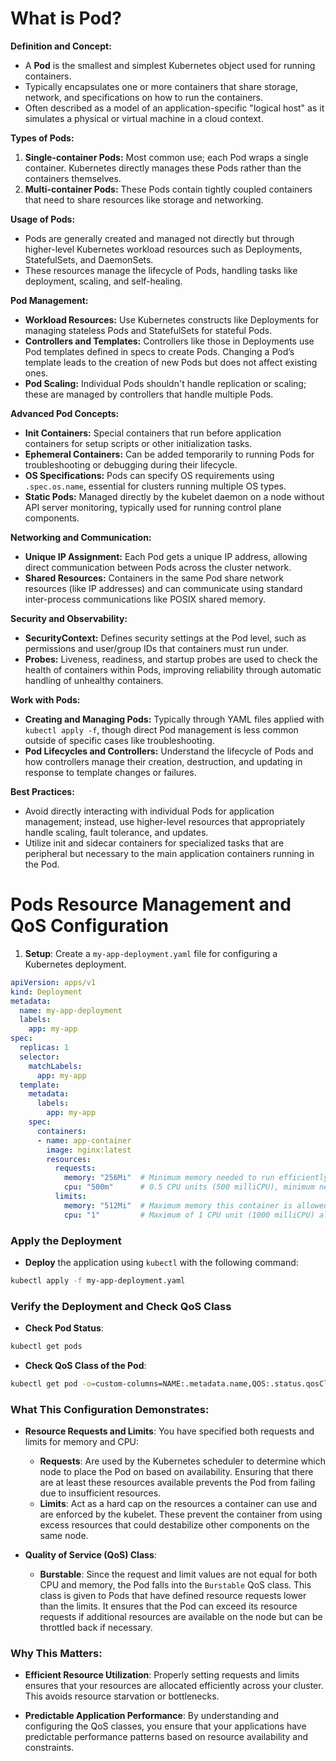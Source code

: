 # What is Pod?

**Definition and Concept:**
- A **Pod** is the smallest and simplest Kubernetes object used for running containers.
- Typically encapsulates one or more containers that share storage, network, and specifications on how to run the containers.
- Often described as a model of an application-specific "logical host" as it simulates a physical or virtual machine in a cloud context.

**Types of Pods:**
1. **Single-container Pods:** Most common use; each Pod wraps a single container. Kubernetes directly manages these Pods rather than the containers themselves.
2. **Multi-container Pods:** These Pods contain tightly coupled containers that need to share resources like storage and networking.

**Usage of Pods:**
- Pods are generally created and managed not directly but through higher-level Kubernetes workload resources such as Deployments, StatefulSets, and DaemonSets.
- These resources manage the lifecycle of Pods, handling tasks like deployment, scaling, and self-healing.

**Pod Management:**
- **Workload Resources:** Use Kubernetes constructs like Deployments for managing stateless Pods and StatefulSets for stateful Pods.
- **Controllers and Templates:** Controllers like those in Deployments use Pod templates defined in specs to create Pods. Changing a Pod’s template leads to the creation of new Pods but does not affect existing ones.
- **Pod Scaling:** Individual Pods shouldn't handle replication or scaling; these are managed by controllers that handle multiple Pods.

**Advanced Pod Concepts:**
- **Init Containers:** Special containers that run before application containers for setup scripts or other initialization tasks.
- **Ephemeral Containers:** Can be added temporarily to running Pods for troubleshooting or debugging during their lifecycle.
- **OS Specifications:** Pods can specify OS requirements using `.spec.os.name`, essential for clusters running multiple OS types.
- **Static Pods:** Managed directly by the kubelet daemon on a node without API server monitoring, typically used for running control plane components.

**Networking and Communication:**
- **Unique IP Assignment:** Each Pod gets a unique IP address, allowing direct communication between Pods across the cluster network.
- **Shared Resources:** Containers in the same Pod share network resources (like IP addresses) and can communicate using standard inter-process communications like POSIX shared memory.
  
**Security and Observability:**
- **SecurityContext:** Defines security settings at the Pod level, such as permissions and user/group IDs that containers must run under.
- **Probes:** Liveness, readiness, and startup probes are used to check the health of containers within Pods, improving reliability through automatic handling of unhealthy containers.

**Work with Pods:**
- **Creating and Managing Pods:** Typically through YAML files applied with `kubectl apply -f`, though direct Pod management is less common outside of specific cases like troubleshooting.
- **Pod Lifecycles and Controllers:** Understand the lifecycle of Pods and how controllers manage their creation, destruction, and updating in response to template changes or failures.

**Best Practices:**
- Avoid directly interacting with individual Pods for application management; instead, use higher-level resources that appropriately handle scaling, fault tolerance, and updates.
- Utilize init and sidecar containers for specialized tasks that are peripheral but necessary to the main application containers running in the Pod.

# Pods Resource Management and QoS Configuration

1. **Setup**: Create a `my-app-deployment.yaml` file for configuring a Kubernetes deployment.

```yaml
apiVersion: apps/v1
kind: Deployment
metadata:
  name: my-app-deployment
  labels:
    app: my-app
spec:
  replicas: 1
  selector:
    matchLabels:
      app: my-app
  template:
    metadata:
      labels:
        app: my-app
    spec:
      containers:
      - name: app-container
        image: nginx:latest
        resources:
          requests:
            memory: "256Mi"  # Minimum memory needed to run efficiently
            cpu: "500m"      # 0.5 CPU units (500 milliCPU), minimum needed
          limits:
            memory: "512Mi"  # Maximum memory this container is allowed to use
            cpu: "1"         # Maximum of 1 CPU unit (1000 milliCPU) allowed
```

### Apply the Deployment

- **Deploy** the application using `kubectl` with the following command:

```bash
kubectl apply -f my-app-deployment.yaml
```

### Verify the Deployment and Check QoS Class

- **Check Pod Status**:

```bash
kubectl get pods
```

- **Check QoS Class of the Pod**:

```bash
kubectl get pod -o=custom-columns=NAME:.metadata.name,QOS:.status.qosClass
```

### What This Configuration Demonstrates:

- **Resource Requests and Limits**: You have specified both requests and limits for memory and CPU:
  - **Requests**: Are used by the Kubernetes scheduler to determine which node to place the Pod on based on availability. Ensuring that there are at least these resources available prevents the Pod from failing due to insufficient resources.
  - **Limits**: Act as a hard cap on the resources a container can use and are enforced by the kubelet. These prevent the container from using excess resources that could destabilize other components on the same node.

- **Quality of Service (QoS) Class**:
  - **Burstable**: Since the request and limit values are not equal for both CPU and memory, the Pod falls into the `Burstable` QoS class. This class is given to Pods that have defined resource requests lower than the limits. It ensures that the Pod can exceed its resource requests if additional resources are available on the node but can be throttled back if necessary.

### Why This Matters:

- **Efficient Resource Utilization**: Properly setting requests and limits ensures that your resources are allocated efficiently across your cluster. This avoids resource starvation or bottlenecks.
  
- **Predictable Application Performance**: By understanding and configuring the QoS classes, you ensure that your applications have predictable performance patterns based on resource availability and constraints.
